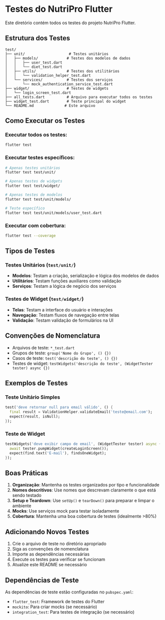 # Testes do NutriPro Flutter

Este diretório contém todos os testes do projeto NutriPro Flutter.

## Estrutura dos Testes

```
test/
├── unit/                    # Testes unitários
│   ├── models/             # Testes dos modelos de dados
│   │   ├── user_test.dart
│   │   └── diet_test.dart
│   ├── utils/              # Testes dos utilitários
│   │   └── validation_helper_test.dart
│   └── services/           # Testes dos serviços
│       └── mock_authentication_service_test.dart
├── widget/                 # Testes de widgets
│   └── login_screen_test.dart
├── all_tests.dart          # Arquivo para executar todos os testes
├── widget_test.dart        # Teste principal do widget
└── README.md              # Este arquivo
```

## Como Executar os Testes

### Executar todos os testes:
```bash
flutter test
```

### Executar testes específicos:
```bash
# Apenas testes unitários
flutter test test/unit/

# Apenas testes de widgets
flutter test test/widget/

# Apenas testes de modelos
flutter test test/unit/models/

# Teste específico
flutter test test/unit/models/user_test.dart
```

### Executar com cobertura:
```bash
flutter test --coverage
```

## Tipos de Testes

### Testes Unitários (`test/unit/`)
- **Modelos**: Testam a criação, serialização e lógica dos modelos de dados
- **Utilitários**: Testam funções auxiliares como validação
- **Serviços**: Testam a lógica de negócio dos serviços

### Testes de Widget (`test/widget/`)
- **Telas**: Testam a interface do usuário e interações
- **Navegação**: Testam fluxos de navegação entre telas
- **Validação**: Testam validação de formulários na UI

## Convenções de Nomenclatura

- Arquivos de teste: `*_test.dart`
- Grupos de teste: `group('Nome do Grupo', () {})`
- Casos de teste: `test('descrição do teste', () {})`
- Testes de widget: `testWidgets('descrição do teste', (WidgetTester tester) async {})`

## Exemplos de Testes

### Teste Unitário Simples
```dart
test('deve retornar null para email válido', () {
  final result = ValidationHelper.validateEmail('teste@email.com');
  expect(result, isNull);
});
```

### Teste de Widget
```dart
testWidgets('deve exibir campo de email', (WidgetTester tester) async {
  await tester.pumpWidget(createLoginScreen());
  expect(find.text('E-mail'), findsOneWidget);
});
```

## Boas Práticas

1. **Organização**: Mantenha os testes organizados por tipo e funcionalidade
2. **Nomes descritivos**: Use nomes que descrevam claramente o que está sendo testado
3. **Setup e Teardown**: Use `setUp()` e `tearDown()` para preparar e limpar o ambiente
4. **Mocks**: Use serviços mock para testar isoladamente
5. **Cobertura**: Mantenha uma boa cobertura de testes (idealmente >80%)

## Adicionando Novos Testes

1. Crie o arquivo de teste no diretório apropriado
2. Siga as convenções de nomenclatura
3. Importe as dependências necessárias
4. Execute os testes para verificar se funcionam
5. Atualize este README se necessário

## Dependências de Teste

As dependências de teste estão configuradas no `pubspec.yaml`:
- `flutter_test`: Framework de testes do Flutter
- `mockito`: Para criar mocks (se necessário)
- `integration_test`: Para testes de integração (se necessário) 